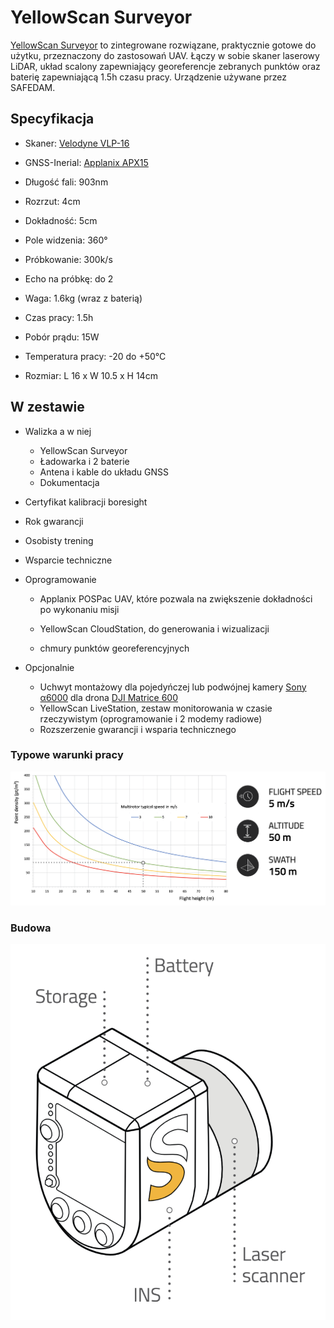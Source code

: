 # YellowScan Surveyor

[YellowScan Surveyor](https://www.yellowscan-lidar.com/products/yellowscan-surveyor) to zintegrowane rozwiązane, praktycznie gotowe do użytku, przeznaczony do zastosowań UAV. Łączy w sobie skaner laserowy LiDAR, układ scalony zapewniający georeferencje zebranych punktów oraz baterię zapewniającą 1.5h czasu pracy. Urządzenie używane przez SAFEDAM.



## Specyfikacja

- Skaner: [Velodyne VLP-16](https://velodynelidar.com/vlp-16.html)
- GNSS-Inerial: [Applanix APX15](https://www.applanix.com/products/dg-uavs.htm)
- Długość fali: 903nm
- Rozrzut: 4cm
- Dokładność: 5cm
- Pole widzenia: 360°
- Próbkowanie: 300k/s
- Echo na próbkę: do 2 

- Waga: 1.6kg (wraz z baterią)
- Czas pracy: 1.5h
- Pobór prądu: 15W
- Temperatura pracy: -20 do +50°C
- Rozmiar: L 16 x W 10.5 x H 14cm

## W zestawie

- Walizka a w niej

  - YellowScan Surveyor
  - Ładowarka i 2 baterie
  - Antena i kable do układu GNSS
  - Dokumentacja

- Certyfikat kalibracji boresight

- Rok gwarancji

- Osobisty trening

- Wsparcie techniczne

- Oprogramowanie

  - Applanix POSPac UAV, które pozwala na zwiększenie dokładności po wykonaniu misji

  - YellowScan CloudStation, do generowania i wizualizacji 

  - chmury punktów georeferencyjnych

- Opcjonalnie

  - Uchwyt montażowy dla pojedyńczej lub podwójnej kamery [Sony α6000](https://www.sony.pl/electronics/aparaty-z-wymiennymi-obiektywami/ilce-6000-body-kit) dla drona [DJI Matrice 600](https://rcpro.pl/product-pol-9000-DJI-Matrice-600-PRO.html)
  - YellowScan LiveStation, zestaw monitorowania w czasie rzeczywistym (oprogramowanie i 2 modemy radiowe)
  - Rozszerzenie gwarancji i wsparia technicznego

### Typowe warunki pracy

  ![Typical Mission](yellowscan_typical_mission.png)

### Budowa

![Budowa](budowa.png)